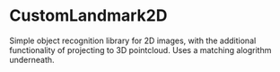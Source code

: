 # CustomLandmark2D
Simple object recognition library for 2D images, with the additional functionality of projecting to 3D pointcloud.
Uses a matching alogrithm underneath.